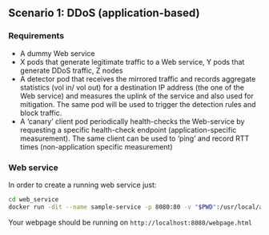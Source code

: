 ## Scenario 1: DDoS (application-based)

### Requirements

- A dummy Web service 
- X pods that generate legitimate traffic to a Web service, Y pods that generate DDoS traffic, Z nodes
- A detector pod that receives the mirrored traffic and records aggregate statistics (vol in/ vol out) for a destination IP address (the one of the Web service) and measures the uplink of the service and also used for mitigation. The same pod will be used to trigger the detection rules and block traffic. 
- A ‘canary’ client pod periodically health-checks  the Web-service by requesting a specific health-check endpoint (application-specific measurement). The same client can be used to ‘ping’ and record RTT times (non-application specific measurement)

### Web service

In order to create a running web service just:
```sh
cd web_service
docker run -dit --name sample-service -p 8080:80 -v "$PWD":/usr/local/apache2/htdocs/ httpd:2.4
```
Your webpage should be running on `http://localhost:8080/webpage.html`

